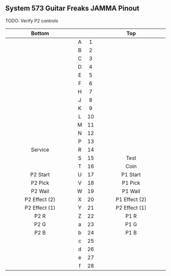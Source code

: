 <style>
    .jamma table th:first-of-type {
        width: 45%;
    }
    .jamma table th:nth-of-type(2) {
        width: 5%;
    }
    .jamma table th:nth-of-type(3) {
        width: 5%;
    }
    .jamma table th:nth-of-type(4) {
        width: 45%;
    }
</style>

<div class="jamma">

## System 573 Guitar Freaks JAMMA Pinout

TODO: Verify P2 controls

Bottom |  |  | Top
:------: | :------: | :------: | :------:
|  | A |  1 |  |
|  | B |  2 |  |
|  | C |  3 |  |
|  | D |  4 |  |
|  | E |  5 |  |
|  | F |  6 |  |
|  | H |  7 |  |
|  | J |  8 |  |
|  | K |  9 |  |
|  | L | 10 |  |
|  | M | 11 |  |
|  | N | 12 |  |
|  | P | 13 |  |
| Service | R | 14 |  |
|  | S | 15 | Test |
|  | T | 16 | Coin |
| P2 Start | U | 17 | P1 Start |
| P2 Pick | V | 18 | P1 Pick |
| P2 Wail | W | 19 | P1 Wail |
| P2 Effect (2) | X | 20 | P1 Effect (2) |
| P2 Effect (1) | Y | 21 | P2 Effect (1) |
| P2 R | Z | 22 | P1 R |
| P2 G | a | 23 | P1 G |
| P2 B | b | 24 | P1 B |
|  | c | 25 |  |
|  | d | 26 |  |
|  | e | 27 |  |
|  | f | 28 |  |

</div>